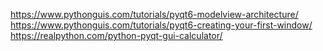 https://www.pythonguis.com/tutorials/pyqt6-modelview-architecture/
https://www.pythonguis.com/tutorials/pyqt6-creating-your-first-window/
https://realpython.com/python-pyqt-gui-calculator/
